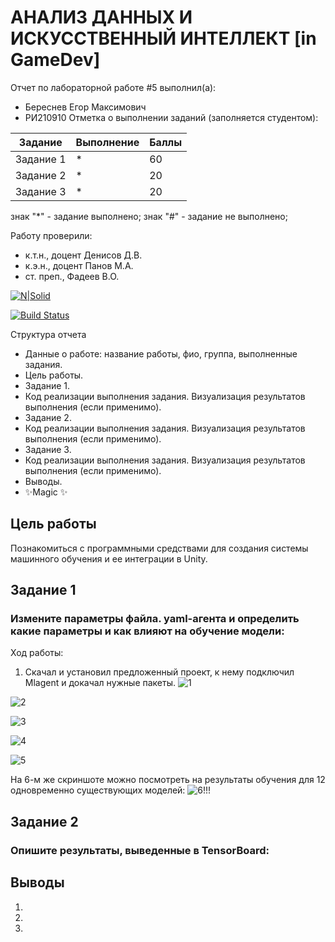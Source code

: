 # АНАЛИЗ ДАННЫХ И ИСКУССТВЕННЫЙ ИНТЕЛЛЕКТ [in GameDev]
Отчет по лабораторной работе #5 выполнил(а):
- Береснев Егор Максимович
- РИ210910
Отметка о выполнении заданий (заполняется студентом):

| Задание | Выполнение | Баллы |
| ------ | ------ | ------ |
| Задание 1 | * | 60 |
| Задание 2 | * | 20 |
| Задание 3 | * | 20 |

знак "*" - задание выполнено; знак "#" - задание не выполнено;

Работу проверили:
- к.т.н., доцент Денисов Д.В.
- к.э.н., доцент Панов М.А.
- ст. преп., Фадеев В.О.

[![N|Solid](https://cldup.com/dTxpPi9lDf.thumb.png)](https://nodesource.com/products/nsolid)

[![Build Status](https://travis-ci.org/joemccann/dillinger.svg?branch=master)](https://travis-ci.org/joemccann/dillinger)

Структура отчета

- Данные о работе: название работы, фио, группа, выполненные задания.
- Цель работы.
- Задание 1.
- Код реализации выполнения задания. Визуализация результатов выполнения (если применимо).
- Задание 2.
- Код реализации выполнения задания. Визуализация результатов выполнения (если применимо).
- Задание 3.
- Код реализации выполнения задания. Визуализация результатов выполнения (если применимо).
- Выводы.
- ✨Magic ✨

## Цель работы
Познакомиться с программными средствами для создания системы машинного обучения и ее интеграции в Unity.

## Задание 1
### Измените параметры файла. yaml-агента и определить какие параметры и как влияют на обучение модели:
Ход работы:
1) Скачал и установил предложенный проект, к нему подключил Mlagent и докачал нужные пакеты. 
![1](https://user-images.githubusercontent.com/113898917/204819183-b67ec5df-9396-4611-b3f6-28919184e651.png)


![2](https://user-images.githubusercontent.com/113898917/204819208-3eb8ecfe-b27a-4f59-90ca-253c568ba2df.png)


![3](https://user-images.githubusercontent.com/113898917/204819223-24e365cc-3ede-40f9-be11-8a2758d5fc95.png)


![4](https://user-images.githubusercontent.com/113898917/204819236-146d2c48-0041-40b3-bb10-b71fa7a1d683.png)


![5](https://user-images.githubusercontent.com/113898917/204819245-bb5d5ce1-5374-463f-aa47-6e34f4d1e8bf.png)

На 6-м же скриншоте можно посмотреть на результаты обучения для 12 одновременно существующих моделей:
![6!!!](https://user-images.githubusercontent.com/113898917/204819257-2c1f144b-dc59-44ed-b05f-3d773074d8ab.png)

## Задание 2
### Опишите результаты, выведенные в TensorBoard:

## Выводы
   1. 
   2.  
   3. 
